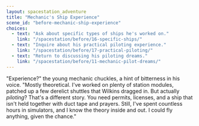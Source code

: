 ```yaml
---
layout: spacestation_adventure
title: "Mechanic's Ship Experience"
scene_id: "before-mechanic-ship-experience"
choices:
  - text: "Ask about specific types of ships he's worked on."
    link: "/spacestation/before/16-specific-ships/"
  - text: "Inquire about his practical piloting experience."
    link: "/spacestation/before/17-practical-piloting/"
  - text: "Return to discussing his piloting dreams."
    link: "/spacestation/before/11-mechanic-pilot-dreams/"
---
```


"Experience?" the young mechanic chuckles, a hint of bitterness in his voice. "Mostly theoretical. I've worked on plenty of station modules, patched up a few derelict shuttles that Wilkins dragged in. But actually *piloting*? That's a different story. You need permits, licenses, and a ship that isn't held together with duct tape and prayers. Still, I've spent countless hours in simulators, and I know the theory inside and out. I could fly anything, given the chance."
